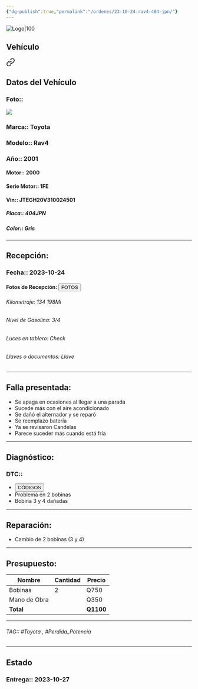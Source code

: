 ```yaml
---
{"dg-publish":true,"permalink":"/ordenes/23-10-24-rav4-404-jpn/"}
---
```


![Logo|100](http://drive.google.com/uc?export=view&id=137fl3TIZ0-PU8b-Pt0bsjclwHub_u78G)

## Vehículo

<div class="transclusion internal-embed is-loaded"><a class="markdown-embed-link" href="/vehiculos/toyota/rav4-404-jpn/#datos-del-vehiculo" aria-label="Open link"><svg xmlns="http://www.w3.org/2000/svg" width="24" height="24" viewBox="0 0 24 24" fill="none" stroke="currentColor" stroke-width="2" stroke-linecap="round" stroke-linejoin="round" class="svg-icon lucide-link"><path d="M10 13a5 5 0 0 0 7.54.54l3-3a5 5 0 0 0-7.07-7.07l-1.72 1.71"></path><path d="M14 11a5 5 0 0 0-7.54-.54l-3 3a5 5 0 0 0 7.07 7.07l1.71-1.71"></path></svg></a><div class="markdown-embed">



## Datos del Vehículo 
### Foto:: 
<img src="https://lh3.googleusercontent.com/d/1x9o-Yn_VjwQykPiXbUOM3wx2acfB0XvE">

### Marca:: Toyota 
### Modelo:: Rav4
### Año:: 2001
#### Motor:: 2000
#### Serie Motor:: 1FE
#### Vin:: JTEGH20V310024501
##### Placa:: 404JPN
##### Color:: Gris
---


</div></div>


## Recepción:
### Fecha:: 2023-10-24
#### Fotos de Recepción: <a href="http"><button class="btn success">FOTOS</button></a>

###### Kilometraje: 134 198Mi
###### Nivel de Gasolina: 3/4
###### Luces en tablero: Check
###### Llaves o documentos: Llave

---

## Falla presentada:
- Se apaga en ocasiones al llegar a una parada 
- Sucede más con el aire acondicionado
- Se dañó el alternador y se reparó 
- Se reemplazo batería 
- Ya se revisaron Candelas
- Parece suceder más cuando está fría 


---

## Diagnóstico:
### DTC:: 

- <a href="http"><button class="btn success">CÓDIGOS</button></a>
- Problema en 2 bobinas 
- Bobina 3 y 4 dañadas

---
## Reparación:
- Cambio de 2 bobinas (3 y 4)

---

## Presupuesto:

| Nombre       | Cantidad | Precio |
| ------------ | -------- | ------ |
| Bobinas      | 2        | Q750   |
| Mano de Obra |          | Q350   |
| **Total**             |          |   **Q1100**     |

---

###### TAG:: #Toyota , #Perdida_Potencia 

---

## Estado

### Entrega:: 2023-10-27
